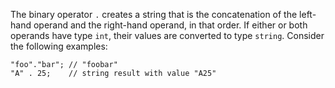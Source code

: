 The binary operator `.` creates a string that is the concatenation of the left-hand operand and the right-hand operand, in that order. If
either or both operands have type `int`, their values are converted to type `string`. Consider the following examples:

```Hack
"foo"."bar"; // "foobar"
"A" . 25;    // string result with value "A25"
```
